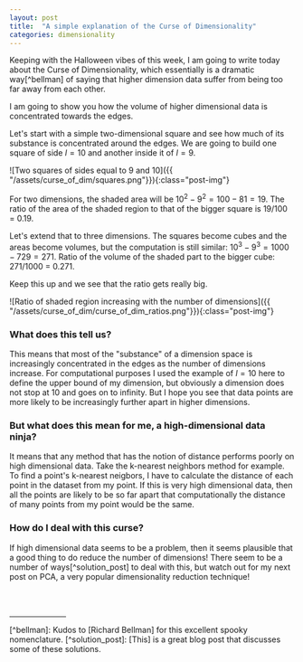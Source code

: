 ```yaml
---
layout: post
title:  "A simple explanation of the Curse of Dimensionality"
categories: dimensionality
---
```

Keeping with the Halloween vibes of this week, I am going to write today about the Curse of Dimensionality, which essentially is a dramatic way[^bellman] of saying that higher dimension data suffer from being too far away from each other.

I am going to show you how the volume of higher dimensional data is concentrated towards the edges. 

Let's start with a simple two-dimensional square and see how much of its substance is concentrated around the edges. We are going to build one square of side $l = 10$ and another inside it of $l = 9$.

![Two squares of sides equal to 9 and 10]({{ "/assets/curse_of_dim/squares.png"}}){:class="post-img"}

For two dimensions, the shaded area will be $10^2 - 9^2 = 100 - 81 = 19$. The ratio of the area of the shaded region to that of the bigger square is 19/100 = 0.19.

Let's extend that to three dimensions. The squares become cubes and the areas become volumes, but the computation is still similar: $10^3 - 9^3 = 1000 - 729 = 271$. Ratio of the volume of the shaded part to the bigger cube: 271/1000 = 0.271.

Keep this up and we see that the ratio gets really big.

![Ratio of shaded region increasing with the number of dimensions]({{ "/assets/curse_of_dim/curse_of_dim_ratios.png"}}){:class="post-img"}

### What does this tell us?
This means that most of the "substance" of a dimension space is increasingly concentrated in the edges as the number of dimensions increase. For computational purposes I used the example of $l = 10$ here to define the upper bound of my dimension, but obviously a dimension does not stop at 10 and goes on to infinity. But I hope you see that data points are more likely to be increasingly further apart in higher dimensions.

### But what does this mean for me, a high-dimensional data ninja?
It means that any method that has the notion of distance performs poorly on high dimensional data. Take the k-nearest neighbors method for example. To find a point's k-nearest neigbors, I have to calculate the distance of each point in the dataset from my point. If this is very high dimensional data, then all the points are likely to be so far apart that computationally the distance of many points from my point would be the same. 

### How do I deal with this curse?
If high dimensional data seems to be a problem, then it seems plausible that a good thing to do reduce the number of dimensions! There seem to be a number of ways[^solution_post] to deal with this, but watch out for my next post on PCA, a very popular dimensionality reduction technique!

[This]: https://towardsdatascience.com/why-and-how-to-get-rid-of-the-curse-of-dimensionality-right-with-breast-cancer-dataset-7d528fb5f6c0
[Richard Bellman]: https://en.wikipedia.org/wiki/Richard_E._Bellman

<br>
<br>
<hr style="width: 100px;" />
<!-- Footnotes -->
[^bellman]: Kudos to [Richard Bellman] for this excellent spooky nomenclature.
[^solution_post]: [This] is a great blog post that discusses some of these solutions. 


